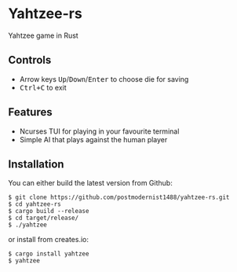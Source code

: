 # Yahtzee-rs
Yahtzee game in Rust

## Controls
- Arrow keys <kbd>Up</kbd>/<kbd>Down</kbd>/<kbd>Enter</kbd> to choose die for saving
- <kbd>Ctrl+C</kbd> to exit

## Features
- Ncurses TUI for playing in your favourite terminal
- Simple AI that plays against the human player

## Installation
You can either build the latest version from Github:
```console
$ git clone https://github.com/postmodernist1488/yahtzee-rs.git
$ cd yahtzee-rs
$ cargo build --release
$ cd target/release/
$ ./yahtzee
```
or install from creates.io:
```console
$ cargo install yahtzee
$ yahtzee
```
